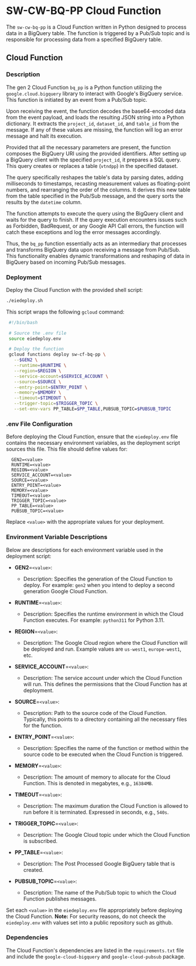 # SW-CW-BQ-PP Cloud Function

The `sw-cw-bq-pp` is a Cloud Function written in Python designed to process data in a BigQuery table. The function is triggered by a Pub/Sub topic and is responsible for processing data from a specified BigQuery table.

## Cloud Function

### Description

The gen 2 Cloud Function `bq_pp` is a Python function utilizing the `google.cloud.bigquery` library to interact with Google's BigQuery service. This function is initiated by an event from a Pub/Sub topic.

Upon receiving the event, the function decodes the base64-encoded data from the event payload, and loads the resulting JSON string into a Python dictionary. It extracts the `project_id`, `dataset_id`, and `table_id` from the message. If any of these values are missing, the function will log an error message and halt its execution.

Provided that all the necessary parameters are present, the function composes the BigQuery URI using the provided identifiers. After setting up a BigQuery client with the specified `project_id`, it prepares a SQL query. This query creates or replaces a table (`vtndpp`) in the specified dataset.

The query specifically reshapes the table's data by parsing dates, adding milliseconds to timestamps, recasting measurement values as floating-point numbers, and rearranging the order of the columns. It derives this new table from the table specified in the Pub/Sub message, and the query sorts the results by the `datetime` column.

The function attempts to execute the query using the BigQuery client and waits for the query to finish. If the query execution encounters issues such as Forbidden, BadRequest, or any Google API Call errors, the function will catch these exceptions and log the error messages accordingly.

Thus, the `bq_pp` function essentially acts as an intermediary that processes and transforms BigQuery data upon receiving a message from Pub/Sub. This functionality enables dynamic transformations and reshaping of data in BigQuery based on incoming Pub/Sub messages.

### Deployment

Deploy the Cloud Function with the provided shell script:

```bash
./eiedeploy.sh
```

This script wraps the following `gcloud` command:

```bash
 #!/bin/bash

 # Source the .env file
 source eiedeploy.env

 # Deploy the function
 gcloud functions deploy sw-cf-bq-pp \
   --$GEN2 \
   --runtime=$RUNTIME \
   --region=$REGION \
   --service-account=$SERVICE_ACCOUNT \
   --source=$SOURCE \
   --entry-point=$ENTRY_POINT \
   --memory=$MEMORY \
   --timeout=$TIMEOUT \
   --trigger-topic=$TRIGGER_TOPIC \
   --set-env-vars PP_TABLE=$PP_TABLE,PUBSUB_TOPIC=$PUBSUB_TOPIC
```
### .env File Configuration
 
 Before deploying the Cloud Function, ensure that the `eiedeploy.env` file contains the necessary environment variables, as the deployment script sources this file. This file should  define values for:
 
 ```
   GEN2=<value>
   RUNTIME=<value>
   REGION=<value>
   SERVICE_ACCOUNT=<value>
   SOURCE=<value>
   ENTRY_POINT=<value>
   MEMORY=<value>
   TIMEOUT=<value>
   TRIGGER_TOPIC=<value>
   PP_TABLE=<value>
   PUBSUB_TOPIC=<value>
  ```
 Replace `<value>` with the appropriate values for your deployment.

### Environment Variable Descriptions
 
  Below are descriptions for each environment variable used in the deployment script:
 
  - **GEN2**=`<value>`:
    - Description: Specifies the generation of the Cloud Function to deploy.  For example: `gen2` when you intend to deploy a second generation Google Cloud Function.
 
  - **RUNTIME**=`<value>`:
    - Description: Specifies the runtime environment in which the Cloud Function executes. For example: `python311` for Python 3.11.
 
  - **REGION**=`<value>`:
    - Description: The Google Cloud region where the Cloud Function will be deployed and run. Example values are `us-west1`, `europe-west1`, etc.
 
  - **SERVICE_ACCOUNT**=`<value>`:
    - Description: The service account under which the Cloud Function will run. This defines the permissions that the Cloud Function has at deployment.
 
  - **SOURCE**=`<value>`:
    - Description: Path to the source code of the Cloud Function. Typically, this points to a directory containing all the necessary files for the function.
 
  - **ENTRY_POINT**=`<value>`:
    - Description: Specifies the name of the function or method within the source code to be executed when the Cloud Function is triggered.
 
  - **MEMORY**=`<value>`:
    - Description: The amount of memory to allocate for the Cloud Function. This is denoted in megabytes, e.g., `16384MB`.
 
  - **TIMEOUT**=`<value>`:
    - Description: The maximum duration the Cloud Function is allowed to run before it is terminated. Expressed in seconds, e.g., `540s`.
 
  - **TRIGGER_TOPIC**=`<value>`:
    - Description: The Google Cloud topic under which the Cloud Function is subscribed.

  - **PP_TABLE**=`<value>`:
    - Description: The Post Processed Google BigQuery table that is created.
 
  - **PUBSUB_TOPIC**=`<value>`:
    - Description: The name of the Pub/Sub topic to which the Cloud Function publishes messages.
 
  Set each `<value>` in the `eiedeploy.env` file appropriately before deploying the Cloud Function. **Note:** For security reasons, do not cheeck the `eiedeploy.env` with values set  into a public repository such as github.

### Dependencies

The Cloud Function's dependencies are listed in the `requirements.txt` file and include the `google-cloud-bigquery` and `google-cloud-pubsub` package.
